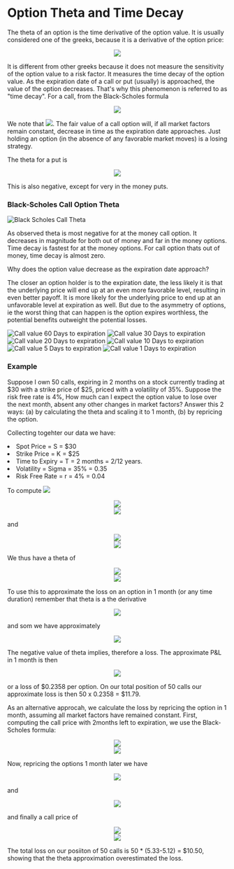 <h1>Option Theta and Time Decay</h1>
The theta of an option is the time derivative of the option value. It is usually considered one of the greeks, because it is a derivative of the option price:

<p align="center">
<img src="https://render.githubusercontent.com/render/math?math=\Theta = \frac{\partial C \( S, t %3B K, T, \sigma, r}{\partial t}">
</p>

It is different from other greeks because it does not measure the sensitivity of the option value to a risk factor. It measures the time decay of the option value. As the expiration date of a call or put (usually) is approached, the value of the option decreases. That's why this phenomenon is referred to as "time decay". For a call, from the Black-Scholes formula

<p align="center">
<img src="https://render.githubusercontent.com/render/math?math=\Theta_{\text{call}} = \frac{\partial C \( S, t)}{\partial t} = - \frac{S N' \( d_{%2B} ) \sigma}{2 \sqrt{T - t}} - r K e^{-r \( T - t)} N \( d_{-} )">
</p>

We note that <img src="https://render.githubusercontent.com/render/math?math=\Theta_{\text{call}} < 0">. The fair value of a call option will, if all market factors remain constant, decrease in time as the expiration date approaches. Just holding an option (in the absence of any favorable market moves) is a losing strategy.

The theta for a put is

<p align="center">
<img src="https://render.githubusercontent.com/render/math?math=\Theta_{\text{put}} = \frac{\partial P \( S, t)}{\partial t} = - \frac{S N' \( d_{%2B} ) \sigma}{2 \sqrt{T - t}} - r K e^{-r \( T - t)} N \( -d_{-} )">
</p>

This is also negative, except for very in the money puts.

<h3>Black-Scholes Call Option Theta</h3>

<img src="../Images/S6_Black_Scholes_Call_Theta.png" alt="Black Scholes Call Theta"/>

As observed theta is most negative for at the money call option. It decreases in magnitude for both out of money and far in the money options. Time decay is fastest for at the money options. For call option thats out of money, time decay is almost zero. 

Why does the option value decrease as the expiration date approach?

The closer an option holder is to the expiration date, the less likely it is that the underlying price will end up at an even more favorable level, resulting in even better payoff. It is more likely for the underlying price to end up at an unfavorable level at expiration as well. But due to the asymmetry of options, ie the worst thing that can happen is the option expires worthless, the potential benefits outweight the potential losses. 

<img src="../Images/S6_Call_value_60_Days_to_expiration.png" alt="Call value 60 Days to expiration"/>

<img src="../Images/S6_Call_value_30_Days_to_expiration.png" alt="Call value 30 Days to expiration"/>

<img src="../Images/S6_Call_value_20_Days_to_expiration.png" alt="Call value 20 Days to expiration"/>

<img src="../Images/S6_Call_value_10_Days_to_expiration.png" alt="Call value 10 Days to expiration"/>

<img src="../Images/S6_Call_value_5_Days_to_expiration.png" alt="Call value 5 Days to expiration"/>

<img src="../Images/S6_Call_value_1_Days_to_expiration.png" alt="Call value 1 Days to expiration"/>

<h3>Example</h3>
Suppose I own 50 calls, expiring in 2 months on a stock currently trading at $30 with a strike price of $25, priced with a volatility of 35%. Suppose the risk free rate is 4%, How much can I expect the option value to lose over the next month, absent any other changes in market factors? Answer this 2 ways: (a) by calculating the theta and scaling it to 1 month, (b) by repricing the option. 

Collecting togehter our data we have:
<li>Spot Price = S = $30</li>
<li>Strike Price = K = $25</li>
<li>Time to Expiry = T = 2 months = 2/12 years.</li>
<li>Volatility = Sigma = 35% = 0.35</li>
<li>Risk Free Rate = r = 4% = 0.04</li>

To compute <img src="https://render.githubusercontent.com/render/math?math=\Theta \: \: \text{we need} \: \: d_{%2B} \: \: \text{and} \: \: d_{-}:">

<p align="center">
<img src="https://render.githubusercontent.com/render/math?math=d_{%2B} = \frac{1}{\sigma \sqrt{T}} \[ \log \( \frac{S}{K} ) %2B \( r %2B \frac{\sigma^{2}}{2} ) T ]"><br>
  <img src="https://render.githubusercontent.com/render/math?math== \frac{1}{0.35 \sqrt{2/12}} \[ \log \( \frac{30}{25} ) %2B \( 0.04 %2B \frac{0.35^{2}}{2} ) \( \frac{2}{12} ) ] = 1.3941">
</p>

and

<p align="center">
<img src="https://render.githubusercontent.com/render/math?math=d_{-} =\frac{1}{\sigma \sqrt{T}} \[ \log \( \frac{S}{K} ) %2B \( r - \frac{\sigma^{2}}{2} ) T ]"><br>
  <img src="https://render.githubusercontent.com/render/math?math== \frac{1}{0.35 \sqrt{2/12}} \[ \log \( \frac{30}{25} ) %2B \( 0.04 - \frac{0.35^{2}}{2} ) \( \frac{2}{12} ) ] = 1.2512">
</p>

We thus have a theta of

<p align="center">
<img src="https://render.githubusercontent.com/render/math?math=\Theta_{\text{call}} = - \frac{S N' \( d_{%2B} ) \sigma}{2 \sqrt{T - t}} - r K e^{-r \( T - t)} N \( d_{-} )"><br>
  <img src="https://render.githubusercontent.com/render/math?math=\Theta_{\text{call}} = - \frac{30 N' \( 1.3941 ) \( 0.35 )}{2 \sqrt{2/12}} - (0.04) \( 25 ) e^{- \( 0.04 ) \(2/12)} N \(1.2512 ) = -2.83">
</p>

To use this to approximate the loss on an option in 1 month (or any time duration) remember that theta is a the derivative

<p align="center">
<img src="https://render.githubusercontent.com/render/math?math=\Theta = \frac{\partial C \( S, t %3B K, T, \sigma, r}{\partial t}">
</p>

and som we have approximately

<p align="center">
<img src="https://render.githubusercontent.com/render/math?math=C \( S , t %2b \Delta t ) - C \ ( S , t ) \approx \Theta \Delta t">
</p>

The negative value of theta implies, therefore a loss. The approximate P&L in 1 month is then

<p align="center">
<img src="https://render.githubusercontent.com/render/math?math=\Theta x \frac{1}{12} = -2.83 x \frac{1}{12} = -0.2358">
</p>

or a loss of $0.2358 per option. On our total position of 50 calls our approximate loss is then 50 x 0.2358 = $11.79.

As an alternative approcah, we calculate the loss by repricing the option in 1 month, assuming all market factors have remained constant. First, computing the call price with 2months left to expiration, we use the Black-Scholes formula:

<p align="center">
<img src="https://render.githubusercontent.com/render/math?math=C \( 0 ) = S N \( d_{ %2B } ) - K e^{-rT} N \( d_{-} )"><br>
  <img src="https://render.githubusercontent.com/render/math?math== 30 N \( 1.3941 ) - 25 e^{-0.04 \( 2 / 12 )} N \( 1.2518 ) = $5.33">
</p>

Now, repricing the options 1 month later we have

<p align="center">
  <img src="https://render.githubusercontent.com/render/math?math== \frac{1}{0.35 \sqrt{1/12}} \[ \log \( \frac{30}{25} ) %2B \( 0.04 %2B \frac{0.35^{2}}{2} ) \( \frac{1}{12} ) ] = 1.8880">
</p>

and

<p align="center">
  <img src="https://render.githubusercontent.com/render/math?math== \frac{1}{0.35 \sqrt{1/12}} \[ \log \( \frac{30}{25} ) %2B \( 0.04 - \frac{0.35^{2}}{2} ) \( \frac{1}{12} ) ] = 1.7870">
</p>

and finally a call price of

<p align="center">
<img src="https://render.githubusercontent.com/render/math?math=C \( 0 ) = S N \( d_{ %2B } ) - K e^{-rT} N \( d_{-} )"><br>
  <img src="https://render.githubusercontent.com/render/math?math== 30 N \( 1.888 ) - 25 e^{-0.04 \( 1 / 12 )} N \( 1.787 ) = $5.12">
</p>

The total loss on our posiiton of 50 calls is 50 * (5.33-5.12) = $10.50, showing that the theta approximation overestimated the loss.
